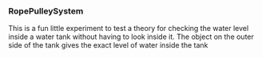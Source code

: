 ### RopePulleySystem

This is a fun little experiment to test a theory for checking the water level inside a water tank without having to look inside it. The object on the outer side of the tank gives the exact level of water inside the
tank
